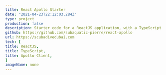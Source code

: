 ```yaml
---
title: React Apollo Starter
date: "2021-04-23T22:12:03.284Z"
type: project
production: false
description: Starter code for a ReactJS application, with a TypeScript template, which uses Apollo Client to interact with a GraphQL API. The system has basic tests setup and basic UI components to render a list of Todo models from a Django API. The interface allows CRUD operations on the Todo objects.
github: https://github.com/subaquatic-pierre/react-apollo
url: https://scubadivedubai.com
tech: [
title: ReactJS,
title: TypeScript,
title: Apollo Client,
]
imageName: none
---
```

